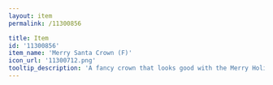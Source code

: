 ```yaml
---
layout: item
permalink: /11300856

title: Item
id: '11300856'
item_name: 'Merry Santa Crown (F)'
icon_url: '11300712.png'
tooltip_description: 'A fancy crown that looks good with the Merry Holiday outfit. '
---
```

